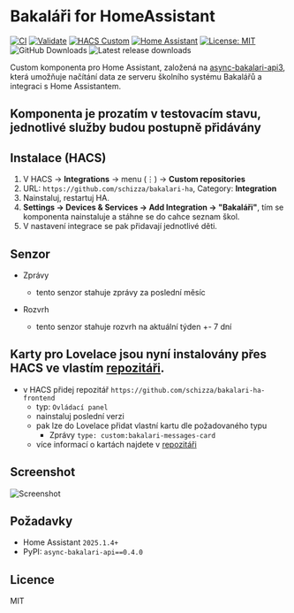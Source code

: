 # Bakaláři for HomeAssistant

[![CI](https://img.shields.io/github/actions/workflow/status/schizza/bakalari-ha/ci.yml?branch=main)](https://github.com/schizza/bakalari-ha/actions) [![Validate](https://img.shields.io/github/actions/workflow/status/schizza/bakalari-ha/validate.yml?label=hassfest%20%26%20HACS&branch=main)](https://github.com/schizza/bakalari-ha/actions) [![HACS Custom](https://img.shields.io/badge/HACS-Custom-blue.svg)](https://hacs.xyz) [![Home Assistant](https://img.shields.io/badge/Home%20Assistant-2024.8%2B-41BDF5)](https://www.home-assistant.io/) [![License: MIT](https://img.shields.io/badge/License-MIT-yellow.svg)](LICENSE)
![GitHub Downloads](https://img.shields.io/github/downloads/schizza/bakalari-ha/total?label=downloads%20%28all%20releases%29)
![Latest release downloads](https://img.shields.io/github/downloads/schizza/bakalari-ha/latest/total?label=downloads%20%28latest%29)

Custom komponenta pro Home Assistant, založená na [async-bakalari-api3](https://github.com/schizza/async-bakalari-api3), která umožňuje načítání data ze serveru školního systému Bakalářů a integraci s Home Assistantem.

## Komponenta je prozatím v testovacím stavu, jednotlivé služby budou postupně přidávány

## Instalace (HACS)

1. V HACS → **Integrations** → menu (⋮) → **Custom repositories**
2. URL: `https://github.com/schizza/bakalari-ha`, Category: **Integration**
3. Nainstaluj, restartuj HA.
4. **Settings → Devices & Services → Add Integration → "Bakaláři"**, tím se komponenta nainstaluje a stáhne se do cahce seznam škol.
5. V nastavení integrace se pak přidavají jednotlivé děti.

## Senzor

- Zprávy
  - tento senzor stahuje zprávy za poslední měsíc

- Rozvrh
  - tento senzor stahuje rozvrh na aktuální týden +- 7 dní

## Karty pro Lovelace jsou nyní instalovány přes HACS ve vlastím [repozitáři](https://github.com/schizza/bakalari-ha-frontend).

- v HACS přidej repozitář `https://github.com/schizza/bakalari-ha-frontend`
  - typ: `Ovládací panel`
  - nainstaluj poslední verzi
  - pak lze do Lovelace přidat vlastní kartu dle požadovaného typu
    - Zprávy `type: custom:bakalari-messages-card`
  - více informací o kartách najdete v [repozitáři](https://github.com/schizza/bakalari-ha-frontend)

## Screenshot

![Screenshot](https://raw.githubusercontent.com/schizza/bakalari-ha-frontend/refs/heads/main/docs/screenshot.png)

## Požadavky

- Home Assistant `2025.1.4+`
- PyPI: `async-bakalari-api==0.4.0`

## Licence

MIT
